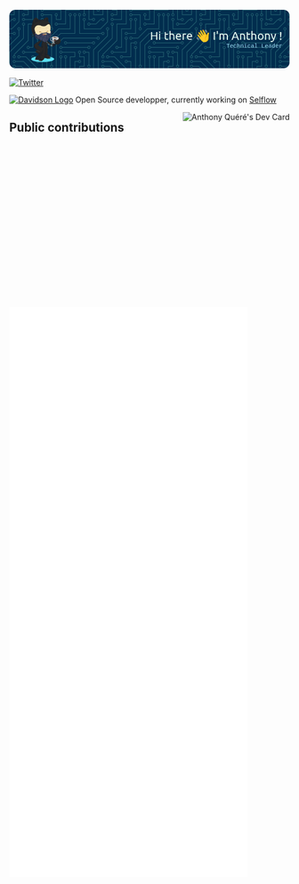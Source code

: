![Hi there 👋 I'm Anthony !](./github-banner.png)


<!-- TWITTER -->
<a href="https://twitter.com/AnthonyJhoiro">
  <img
    src="https://img.shields.io/twitter/follow/omBratteng?label=Twitter&logo=twitter&style=flat-square&color=1da1f2&logoColor=ffffff"
    alt="Twitter"
  />
</a>

<!-- Job -->
<p>
  <a href="[https://www.davidson.fr](https://github.com/selflow/selflow)"><img src="https://selflow.github.io/selflow/img/favicon.ico" alt="Davidson Logo" /></a>
  Open Source developper, currently working on <a href="https://github.com/selflow/selflow">Selflow</a>
</p>
<!-- Dev Card -->
<a href="https://app.daily.dev/Anthony_Jhoiro">
  <img 
       src="https://api.daily.dev/devcards/47f63a7db2334f18ab2c07bbab219076.png?r=g3o" 
       height="350" 
       align="right"
       alt="Anthony Quéré's Dev Card"/>
</a>

## Public contributions

![Metrics](./github-metrics.svg)
